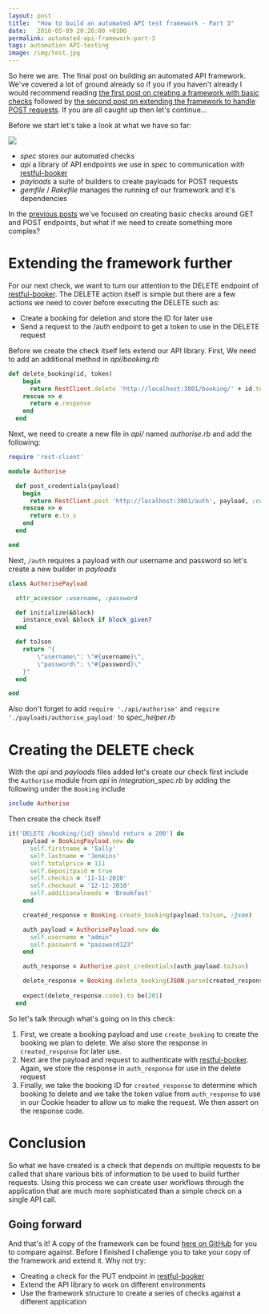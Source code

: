 ```yaml
---
layout: post
title:  "How to build an automated API test framework - Part 3"
date:   2016-05-09 20:26:00 +0100
permalink: automated-api-framework-part-3
tags: automation API-testing
image: /img/test.jpg
---
```


So here we are.  The final post on building an automated API framework.  We've covered a lot of ground already so if you if you haven't already I would recommend reading [the first post on creating a framework with basic checks](http://www.mwtestconsultancy.co.uk/automated-api-framework-part-1) followed by [the second post on extending the framework to handle POST requests](http://www.mwtestconsultancy.co.uk/automated-api-framework-part-2).  If you are all caught up then let's continue...

Before we start let's take a look at what we have so far:

![](/wp-content/uploads/2016/05/file-structure-itp2.png)

* _spec_ stores our automated checks
* _api_ a library of API endpoints we use in _spec_ to communication with [restful-booker](https://github.com/mwinteringham/restful-booker)
* _payloads_ a suite of builders to create payloads for POST requests 
* _gemfile_ / _Rakefile_ manages the running of our framework and it's dependencies
 
In the [previous posts](http://www.mwtestconsultancy.co.uk/category/api-web-service-testing/) we've focused on creating basic checks around GET and POST endpoints, but what if we need to create something more complex?

# Extending the framework further
For our next check, we want to turn our attention to the DELETE endpoint of [restful-booker](https://github.com/mwinteringham/restful-booker).  The DELETE action itself is simple but there are a few actions we need to cover before executing the DELETE such as:

* Create a booking for deletion and store the ID for later use
* Send a request to the /auth endpoint to get a token to use in the DELETE request

Before we create the check itself lets extend our API library.  First, We need to add an additional method in _api/booking.rb_ 

```Ruby
def delete_booking(id, token)
    begin
      return RestClient.delete 'http://localhost:3001/booking/' + id.to_s, :cookie => 'token=' + token
    rescue => e
      return e.response
    end
  end
```

Next, we need to create a new file in _api/_ named _authorise.rb_ and add the following:

```Ruby
require 'rest-client'

module Authorise

  def post_credentials(payload)
    begin
      return RestClient.post 'http://localhost:3001/auth', payload, :content_type => :json
    rescue => e
      return e.to_s
    end
  end

end
```

Next, ```/auth``` requires a payload with our username and password so let's create a new builder in _payloads_

```Ruby
class AuthorisePayload

  attr_accessor :username, :password

  def initialize(&block)
    instance_eval &block if block_given?
  end

  def toJson
    return "{
        \"username\": \"#{username}\",
        \"password\": \"#{password}\"
    }"
  end

end
```
Also don't forget to add ```require './api/authorise'``` and ```require './payloads/authorise_payload'``` to _spec_helper.rb_

# Creating the DELETE check

With the _api_ and _payloads_ files added let's create our check first include the ```Authorise``` module from _api_ in _integration_spec.rb_ by adding the following under the ```Booking``` include

```Ruby
include Authorise
```

Then create the check itself

```Ruby
it('DELETE /booking/{id} should return a 200') do
    payload = BookingPayload.new do
      self.firstname = 'Sally'
      self.lastname = 'Jenkins'
      self.totalprice = 111
      self.depositpaid = true
      self.checkin = '11-11-2010'
      self.checkout = '12-11-2010'
      self.additionalneeds = 'Breakfast'
    end

    created_response = Booking.create_booking(payload.toJson, :json)

    auth_payload = AuthorisePayload.new do
      self.username = "admin"
      self.password = "password123"
    end

    auth_response = Authorise.post_credentials(auth_payload.toJson)

    delete_response = Booking.delete_booking(JSON.parse(created_response.body)["bookingid"].to_i, JSON.parse(auth_response.body)["token"])
    
    expect(delete_response.code).to be(201)
  end
```

So let's talk through what's going on in this check:
1. First, we create a booking payload and use ```create_booking``` to create the booking we plan to delete.  We also store the response in ```created_response``` for later use.
2. Next are the payload and request to authenticate with [restful-booker](https://github.com/mwinteringham/restful-booker).  Again, we store the response in ```auth_response``` for use in the delete request
3. Finally, we take the booking ID for ```created_response``` to determine which booking to delete and we take the token value from ```auth_response``` to use in our Cookie header to allow us to make the request.  We then assert on the response code.

# Conclusion

So what we have created is a check that depends on multiple requests to be called that share various bits of information to be used to build further requests.  Using this process we can create user workflows through the application that are much more sophisticated than a simple check on a single API call.

## Going forward

And that's it! A copy of the framework can be found [here on GitHub](https://github.com/mwinteringham/api-framework) for you to compare against.  Before I finished I challenge you to take your copy of the framework and extend it.  Why not try:
* Creating a check for the PUT endpoint in [restful-booker](https://github.com/mwinteringham/restful-booker)
* Extend the API library to work on different environments
* Use the framework structure to create a series of checks against a different application